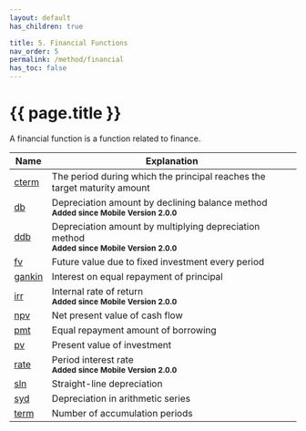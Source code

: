 ```yaml
---
layout: default
has_children: true

title: 5. Financial Functions
nav_order: 5
permalink: /method/financial
has_toc: false
---
```


# {{ page.title }}

A financial function is a function related to finance.


| Name        	| Explanation                                                           	|
|-------------	|-----------------------------------------------------------------------	|
| [cterm](/method/financial/cterm)     | The period during which the principal reaches the target maturity amount |
| [db](/method/financial/db)           | Depreciation amount by declining balance method<br>**<small>Added since Mobile Version 2.0.0</small>**|
| [ddb](/method/financial/ddb)         | Depreciation amount by multiplying depreciation method<br>**<small>Added since Mobile Version 2.0.0</small>** |
| [fv](/method/financial/fv)           | Future value due to fixed investment every period|
| [gankin](/method/financial/gankin)   |  Interest on equal repayment of principal|
| [irr](/method/financial/irr)         | Internal rate of return<br>**<small>Added since Mobile Version 2.0.0</small>** |
| [npv](/method/financial/npv)         | Net present value of cash flow|
| [pmt](/method/financial/pmt)         | Equal repayment amount of borrowing |
| [pv](/method/financial/pv)           | Present value of investment |
| [rate](/method/financial/rate)       | Period interest rate<br>**<small>Added since Mobile Version 2.0.0</small>**|
| [sln](/method/financial/sln)         | Straight-line depreciation |
| [syd](/method/financial/syd)         |  Depreciation in arithmetic series|
| [term](/method/financial/term)       | Number of accumulation periods |